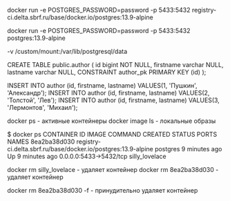 docker run -e POSTGRES_PASSWORD=password -p 5433:5432 registry-ci.delta.sbrf.ru/base/docker.io/postgres:13.9-alpine

docker run -e POSTGRES_PASSWORD=password -p 5433:5432 postgres:13.9-alpine

-v /custom/mount:/var/lib/postgresql/data

CREATE TABLE public.author (
id bigint NOT NULL,
firstname varchar NULL,
lastname varchar NULL,
CONSTRAINT author_pk PRIMARY KEY (id)
);

INSERT INTO author
(id, firstname, lastname)
VALUES(1, 'Пушкин', 'Александр');
INSERT INTO author
(id, firstname, lastname)
VALUES(2, 'Толстой', 'Лев');
INSERT INTO author
(id, firstname, lastname)
VALUES(3, 'Лермонтов', 'Михаил');

docker ps - активные контейнеры
docker image ls - локальные образы

$ docker ps
CONTAINER ID  IMAGE                                                          COMMAND     CREATED        STATUS            PORTS                   NAMES
8ea2ba38d030  registry-ci.delta.sbrf.ru/base/docker.io/postgres:13.9-alpine  postgres    9 minutes ago  Up 9 minutes ago  0.0.0.0:5433->5432/tcp  silly_lovelace


docker rm silly_lovelace - удаляет контейнер
docker rm 8ea2ba38d030 - удаляет контейнер

docker rm 8ea2ba38d030 -f - принудительно удаляет контейнер